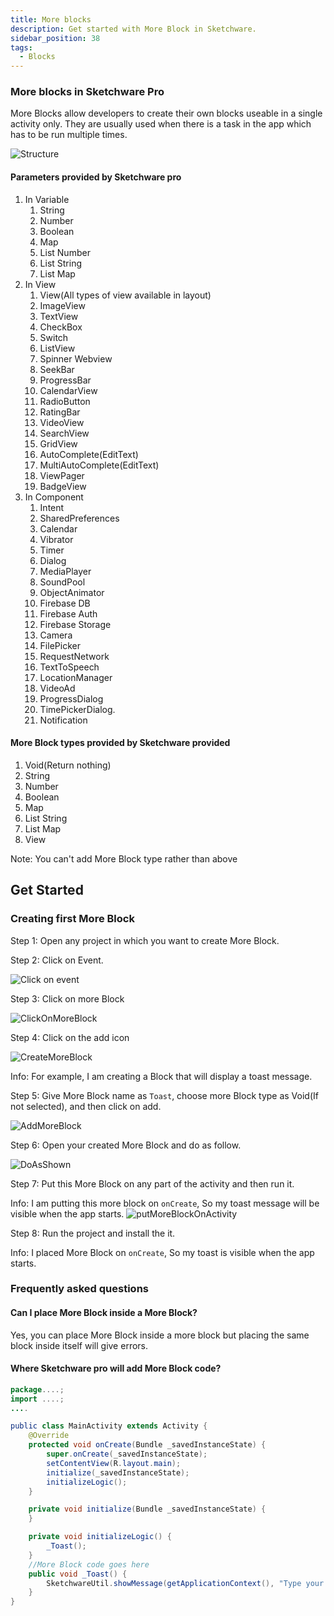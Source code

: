 ```yaml
---
title: More blocks
description: Get started with More Block in Sketchware.
sidebar_position: 38
tags:
  - Blocks
---
```


### More blocks in Sketchware Pro

More Blocks allow developers to create their own blocks useable in a single activity only. They are usually used when there is a task in the app which has to be run multiple times.

![Structure](assets/get-started-with-more-block/structure.png)

#### Parameters provided by Sketchware pro

1. In Variable
   1. String
   2. Number
   3. Boolean
   4. Map
   5. List Number
   6. List String
   7. List Map
2. In View
   1. View(All types of view available in layout)
   2. ImageView
   3. TextView
   4. CheckBox
   5. Switch
   6. ListView
   7. Spinner Webview
   8. SeekBar
   9. ProgressBar
   10. CalendarView
   11. RadioButton
   12. RatingBar
   13. VideoView
   14. SearchView
   15. GridView
   16. AutoComplete(EditText)
   17. MultiAutoComplete(EditText)
   18. ViewPager
   19. BadgeView
3. In Component
   1. Intent
   2. SharedPreferences
   3. Calendar
   4. Vibrator
   5. Timer
   6. Dialog
   7. MediaPlayer
   8. SoundPool
   9. ObjectAnimator
   10. Firebase DB
   11. Firebase Auth
   12. Firebase Storage
   13. Camera
   14. FilePicker
   15. RequestNetwork
   16. TextToSpeech
   17. LocationManager
   18. VideoAd
   19. ProgressDialog
   20. TimePickerDialog.
   21. Notification

#### More Block types provided by Sketchware provided

1. Void(Return nothing)
2. String
3. Number
4. Boolean
5. Map
6. List String
7. List Map
8. View

Note: You can't add More Block type rather than above

## Get Started

### Creating first More Block

Step 1: Open any project in which you want to create More Block.

Step 2: Click on Event.

![Click on event](assets/get-started-with-more-block/clickonevent.png)

Step 3: Click on more Block

![ClickOnMoreBlock](assets/get-started-with-more-block/click-on-more-block.png)

Step 4: Click on the add icon

![CreateMoreBlock](assets/get-started-with-more-block/click-on-add-icon.png)

Info: For example, I am creating a Block that will display a toast message.

Step 5: Give More Block name as `Toast`, choose more Block type as Void(If not selected), and then click on add.

![AddMoreBlock](assets/get-started-with-more-block/AddMoreBlock.png)

Step 6: Open your created More Block and do as follow.

![DoAsShown](assets/get-started-with-more-block/DoAsShown.png)

Step 7: Put this More Block on any part of the activity and then run it.

Info: I am putting this more block on `onCreate`, So my toast message will be visible when the app starts.
![putMoreBlockOnActivity](assets/get-started-with-more-block/putMoreBlockOnActivity.png)

Step 8: Run the project and install the it.

Info: I placed More Block on `onCreate`, So my toast is visible when the app starts.

### Frequently asked questions

#### Can I place More Block inside a More Block?

Yes, you can place More Block inside a more block but placing the same block inside itself will give errors.

#### Where Sketchware pro will add More Block code?

```java
package....;
import ....;
....

public class MainActivity extends Activity {
	@Override
	protected void onCreate(Bundle _savedInstanceState) {
		super.onCreate(_savedInstanceState);
		setContentView(R.layout.main);
		initialize(_savedInstanceState);
		initializeLogic();
	}

	private void initialize(Bundle _savedInstanceState) {
	}

	private void initializeLogic() {
		_Toast();
	}
	//More Block code goes here
	public void _Toast() {
		SketchwareUtil.showMessage(getApplicationContext(), "Type your message here");
	}
}
```
